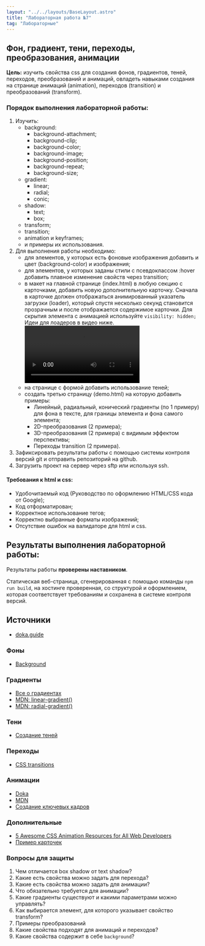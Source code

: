 ```yaml
---
layout: "../../layouts/BaseLayout.astro"
title: "Лабораторная работа №7"
tag: "Лабораторные"
---
```


## Фон, градиент, тени, переходы, преобразования, анимации

**Цель:** изучить свойства css для создания фонов, градиентов, теней, переходов, преобразований и анимаций, овладеть навыками создания на странице анимаций (animation), переходов (transition) и преобразований (transform).

### Порядок выполнения лабораторной работы:

1. Изучить:
   - background:
     - background-attachment;
     - background-clip;
     - background-color;
     - background-image;
     - background-position;
     - background-repeat;
     - background-size;
   - gradient:
     - linear;
     - radial;
     - conic;
   - shadow:
     - text;
     - box;
   - transform;
   - transition;
   - animation и keyframes;
   - и примеры их использования.
1. Для выполнения работы необходимо:
   - для элементов, у которых есть фоновые изображения добавить и цвет (background-color) и изображения;
   - для элементов, у которых заданы стили с псевдоклассом :hover добавить плавное изменение свойств через transition;
   - в макет на главной странице (index.html) в любую секцию с карточками, добавить новую дополнительную карточку. Сначала в карточке должен отображаться анимированный указатель загрузки (loader), который спустя несколько секунд становится прозрачным и после отображается содержимое карточки. Для скрытия элемента с анимацией используйте `visibility: hidden;` Идеи для лоадеров в видео ниже.
     <video src="/web-course-site/loaders.mp4" controls>
   - на странице с формой добавить использование теней;
   - создать третью страницу (demo.html) на которую добавить примеры:
     - Линейный, радиальный, конический градиенты (по 1 примеру) для фона в тексте, для границы элемента и фона самого элемента;
     - 2D-преобразования (2 примера);
     - 3D-преобразования (2 примера) с видимым эффектом перспективы;
     - Переходы transition (2 примера).
1. Зафиксировать результаты работы с помощью системы контроля версий git и отправить репозиторий на github.
1. Загрузить проект на сервер через sftp или используя ssh.

#### Требования к html и css:

- Удобочитаемый код (Руководство по оформлению HTML/CSS кода от Google);
- Код отформатирован;
- Корректное использование тегов;
- Корректно выбранные форматы изображений;
- Отсутствие ошибок на валидаторе для html и css.

## Результаты выполнения лабораторной работы:

Результаты работы **проверены наставником**.

Статическая веб-страница, сгенерированная с помощью команды `npm run build`, на хостинге проверенная, со структурой и оформлением, которая соответствует требованиям и сохранена в системе контроля версий.

## Источники

- [doka.guide](https://doka.guide/css/)

### Фоны

- [Background](https://www.freecodecamp.org/news/learn-css-background-properties/)

### Градиенты

- [Все о градиентах](https://css-tricks.com/css3-gradients/)
- [MDN: linear-gradient()](<https://developer.mozilla.org/en-US/docs/Web/CSS/gradient/linear-gradient()>)
- [MDN: radial-gradient()](<https://developer.mozilla.org/en-US/docs/Web/CSS/gradient/radial-gradient()>)

### Тени

- [Создание теней](https://keyframes.app/shadows/)

### Переходы

- [CSS transitions](https://www.joshwcomeau.com/animation/css-transitions/)

### Анимации

- [Doka](https://doka.guide/css/animation/)
- [MDN](https://developer.mozilla.org/ru/docs/Web/CSS/animation)
- [Создание ключевых кадров](https://keyframes.app/animate/)

### Дополнительные

- [5 Awesome CSS Animation Resources for All Web Developers](https://blog.devgenius.io/5-awesome-css-animation-resources-for-all-web-developers-70bca71a5e1e)
- [Пример карточек](https://codepen.io/Jhonierpc/pen/MWgBJpy)

### Вопросы для защиты

1. Чем отличается box shadow от text shadow?
1. Какие есть свойства можно задать для перехода?
1. Какие есть свойства можно задать для анимации?
1. Что обязательно требуется для анимации?
1. Какие градиенты существуют и какими параметрами можно управлять?
1. Как выбирается элемент, для которого указывает свойство transform?
1. Примеры преобразований
1. Какие свойства подходят для анимаций и переходов?
1. Какие свойства содержит в себе `background`?
